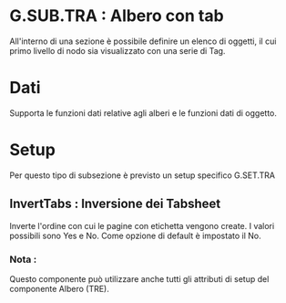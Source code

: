# G.SUB.TRA :  Albero con tab

All'interno di una sezione è possibile definire un elenco di oggetti, il cui primo livello di nodo
sia visualizzato con una serie di Tag.

# Dati

Supporta le funzioni dati relative agli alberi e le funzioni dati di oggetto.

# Setup

Per questo tipo di subsezione è previsto un setup specifico G.SET.TRA

## InvertTabs :  Inversione dei Tabsheet
Inverte l'ordine con cui le pagine con etichetta vengono create. I valori possibili sono Yes e No. Come opzione di default è impostato il No.

### Nota : 
Questo componente può utilizzare anche tutti gli attributi di setup del componente Albero (TRE).

